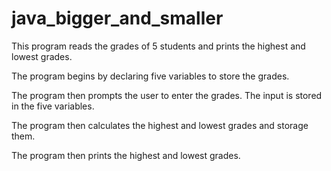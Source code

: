 # java_bigger_and_smaller
This program reads the grades of 5 students and prints the highest and lowest grades. 

The program begins by declaring five variables to store the grades.

The program then prompts the user to enter the grades. The input is stored in the five variables.

The program then calculates the highest and lowest grades and storage them.

The program then prints the highest and lowest grades.
